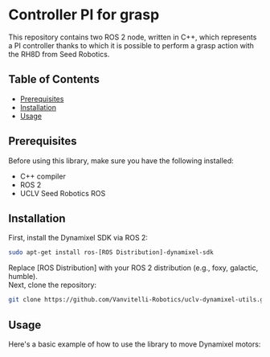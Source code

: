 # Controller PI for grasp

This repository contains two ROS 2 node, written in C++, which represents a PI controller thanks to which it is possible to perform a grasp action with the RH8D from Seed Robotics.


## Table of Contents

- [Prerequisites](#prerequisites)
- [Installation](#installation)
- [Usage](#usage)

## Prerequisites

Before using this library, make sure you have the following installed:

- C++ compiler
- ROS 2
- UCLV Seed Robotics ROS

## Installation

First, install the Dynamixel SDK via ROS 2:

```bash
sudo apt-get install ros-[ROS Distribution]-dynamixel-sdk
```
Replace [ROS Distribution] with your ROS 2 distribution (e.g., foxy, galactic, humble).<br /> 
Next, clone the repository:
```bash
git clone https://github.com/Vanvitelli-Robotics/uclv-dynamixel-utils.git
```
## Usage
Here's a basic example of how to use the library to move Dynamixel motors:
```cpp
```
